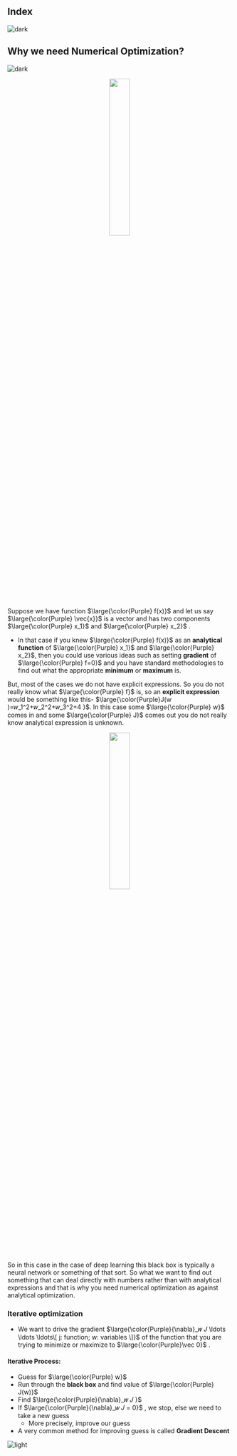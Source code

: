 ## Index
![dark](https://user-images.githubusercontent.com/12748752/132402918-976c6cc7-cc94-4267-9513-b3937504eb63.png)

## Why we need Numerical Optimization?
![dark](https://user-images.githubusercontent.com/12748752/132402918-976c6cc7-cc94-4267-9513-b3937504eb63.png)
<p align="center">
  <img src="https://user-images.githubusercontent.com/12748752/193400409-b4e4ab7a-1795-416f-9514-15f615d02568.png" width=30%/>
</p>

Suppose we have function $\large{\color{Purple} f(x)}$ and let us say $\large{\color{Purple} \vec{x}}$ is a vector and has two components $\large{\color{Purple} x_1}$ and $\large{\color{Purple} x_2}$ . 
* In that case if you knew $\large{\color{Purple} f(x)}$ as an **analytical function** of $\large{\color{Purple} x_1}$ and $\large{\color{Purple} x_2}$, then you could use various ideas such as setting **gradient** of $\large{\color{Purple} f=0}$ and you have standard methodologies to find out what the appropriate **minimum** or **maximum** is.

But, most of the cases we do not have explicit expressions. So you do not really know what $\large{\color{Purple} f}$ is, so an **explicit expression** would be something like this- $\large{\color{Purple}J(w )=𝑤_1^2+𝑤_2^2+𝑤_3^2+4 }$. In this case some $\large{\color{Purple} w}$ comes in and some $\large{\color{Purple} J}$ comes out you do not really know analytical expression is unknown.

<p align="center">
  <img src="https://user-images.githubusercontent.com/12748752/201783660-f19577c4-8b82-4ffd-9178-8c40314f7e56.png" width=30%/>
</p>

So in this case in the case of deep learning this black box is typically a neural network or something of that sort. So what we want to find out something that can deal directly with numbers rather than with analytical expressions and that is why you need numerical optimization as against analytical optimization.


### Iterative optimization
* We want to drive the gradient $\large{\color{Purple}{\nabla}_𝑤 𝐽 \ldots \ldots \ldots\[ j: function; w: variables \]}$ of the function that you are trying to minimize or maximize to  $\large{\color{Purple}\vec 0}$ .

#### Iterative Process:
* Guess for $\large{\color{Purple} w}$
* Run through the **black box** and find value of $\large{\color{Purple} J(w)}$
* Find $\large{\color{Purple}{\nabla}_𝑤 𝐽 }$ 
* If $\large{\color{Purple}{\nabla}_𝑤 𝐽 = 0}$ , we stop, else we need to take a new guess 
   * More precisely, improve our guess 
* A very common method for improving guess is called **Gradient Descent**




![light](https://user-images.githubusercontent.com/12748752/132402912-1a2a215e-de2f-4536-b28e-e75197136af9.png)
